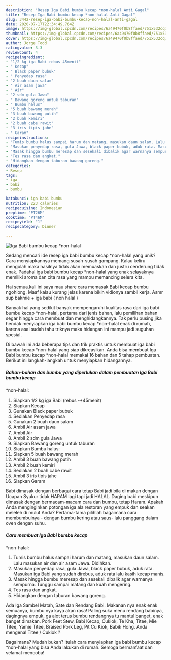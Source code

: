 ```yaml
---
description: "Resep Iga Babi bumbu kecap *non-halal Anti Gagal"
title: "Resep Iga Babi bumbu kecap *non-halal Anti Gagal"
slug: 3442-resep-iga-babi-bumbu-kecap-non-halal-anti-gagal
date: 2020-07-17T22:34:49.764Z
image: https://img-global.cpcdn.com/recipes/6a49470f0b8ffaed/751x532cq70/iga-babi-bumbu-kecap-non-halal-foto-resep-utama.jpg
thumbnail: https://img-global.cpcdn.com/recipes/6a49470f0b8ffaed/751x532cq70/iga-babi-bumbu-kecap-non-halal-foto-resep-utama.jpg
cover: https://img-global.cpcdn.com/recipes/6a49470f0b8ffaed/751x532cq70/iga-babi-bumbu-kecap-non-halal-foto-resep-utama.jpg
author: Jorge Todd
ratingvalue: 3.3
reviewcount: 4
recipeingredient:
- "1/2 kg iga Babi rebus 45menit"
- " Kecap"
- " Black paper bubuk"
- " Penyedap rasa"
- "2 buah daun salam"
- " Air asam jawa"
- " Air"
- "2 sdm gula Jawa"
- " Bawang goreng untuk taburan"
- " Bumbu halus"
- "5 buah bawang merah"
- "3 buah bawang putih"
- "2 buah kemiri"
- "2 buah cabe rawit"
- "3 iris tipis jahe"
- " Garam"
recipeinstructions:
- "Tumis bumbu halus sampai harum dan matang, masukan daun salam. Lalu masukan air dan air asam Jawa. Didihkan."
- "Masukan penyedap rasa, gula Jawa, black paper bubuk, aduk rata. Masukan iga Babi yang sudah direbus, aduk rata lalu kasih kecap manis."
- "Masak hingga bumbu meresap dan sesekali dibalik agar warnanya sempurna. Tunggu sampai matang dan kuah mengering."
- "Tes rasa dan angkat."
- "Hidangkan dengan taburan bawang goreng."
categories:
- Resep
tags:
- iga
- babi
- bumbu

katakunci: iga babi bumbu 
nutrition: 223 calories
recipecuisine: Indonesian
preptime: "PT26M"
cooktime: "PT46M"
recipeyield: "1"
recipecategory: Dinner

---
```



![Iga Babi bumbu kecap
*non-halal](https://img-global.cpcdn.com/recipes/6a49470f0b8ffaed/751x532cq70/iga-babi-bumbu-kecap-non-halal-foto-resep-utama.jpg)

Sedang mencari ide resep iga babi bumbu kecap
*non-halal yang unik? Cara menyiapkannya memang susah-susah gampang. Kalau keliru mengolah maka hasilnya tidak akan memuaskan dan justru cenderung tidak enak. Padahal iga babi bumbu kecap
*non-halal yang enak selayaknya memiliki aroma dan cita rasa yang mampu memancing selera kita.

Hai semua.kali ini saya mau share cara memasak Babi kecap bumbu ngohiong. Maaf kalau kurang jelas karena bikin vidionya sambil kerja. Asmr sup bakmie + iga babi ( non halal )

Banyak hal yang sedikit banyak mempengaruhi kualitas rasa dari iga babi bumbu kecap
*non-halal, pertama dari jenis bahan, lalu pemilihan bahan segar hingga cara membuat dan menghidangkannya. Tak perlu pusing jika hendak menyiapkan iga babi bumbu kecap
*non-halal enak di rumah, karena asal sudah tahu triknya maka hidangan ini mampu jadi suguhan spesial.


Di bawah ini ada beberapa tips dan trik praktis untuk membuat iga babi bumbu kecap
*non-halal yang siap dikreasikan. Anda bisa membuat Iga Babi bumbu kecap
*non-halal memakai 16 bahan dan 5 tahap pembuatan. Berikut ini langkah-langkah untuk menyiapkan hidangannya.

<!--inarticleads1-->

##### Bahan-bahan dan bumbu yang diperlukan dalam pembuatan Iga Babi bumbu kecap
*non-halal:

1. Siapkan 1/2 kg iga Babi (rebus -+45menit)
1. Siapkan  Kecap
1. Gunakan  Black paper bubuk
1. Sediakan  Penyedap rasa
1. Gunakan 2 buah daun salam
1. Ambil  Air asam jawa
1. Ambil  Air
1. Ambil 2 sdm gula Jawa
1. Siapkan  Bawang goreng untuk taburan
1. Siapkan  Bumbu halus:
1. Siapkan 5 buah bawang merah
1. Ambil 3 buah bawang putih
1. Ambil 2 buah kemiri
1. Sediakan 2 buah cabe rawit
1. Ambil 3 iris tipis jahe
1. Siapkan  Garam


Babi dimasak dengan berbagai cara tetap Babi jadi bila di makan dengan Ucapan Syukur tidak HARAM lagi tapi jadi HALAL. Daging babi meskipun dimasak dengan bermacam-macam cara dan bumbu, tetap Haram. Apakah Anda menginginkan potongan iga ala restoran yang empuk dan seakan meleleh di mulut Anda? Pertama-tama pilihlah bagaimana cara membumbuinya - dengan bumbu kering atau saus- lalu panggang dalam oven dengan suhu. 

<!--inarticleads2-->

##### Cara membuat Iga Babi bumbu kecap
*non-halal:

1. Tumis bumbu halus sampai harum dan matang, masukan daun salam. Lalu masukan air dan air asam Jawa. Didihkan.
1. Masukan penyedap rasa, gula Jawa, black paper bubuk, aduk rata. Masukan iga Babi yang sudah direbus, aduk rata lalu kasih kecap manis.
1. Masak hingga bumbu meresap dan sesekali dibalik agar warnanya sempurna. Tunggu sampai matang dan kuah mengering.
1. Tes rasa dan angkat.
1. Hidangkan dengan taburan bawang goreng.


Ada Iga Sambel Matah, Sate dan Rendang Babi. Makanan nya enak enak semuanya, bumbu nya kaya akan rasa! Paling suka menu rendang babinya, dagingnya empuk, ga alot terus bumbu rendangnya tu mantul banget, enak banget dimakan. Pork Feet Stew, Babi Kecap, Cukiok, Te Kha, Titee, Mie Titee, Yamie Titee, Braised Pork Leg, Pit Cu Kiok, Babik Hong. Anda mengenal Titee / Cukiok ? 

Bagaimana? Mudah bukan? Itulah cara menyiapkan iga babi bumbu kecap
*non-halal yang bisa Anda lakukan di rumah. Semoga bermanfaat dan selamat mencoba!

